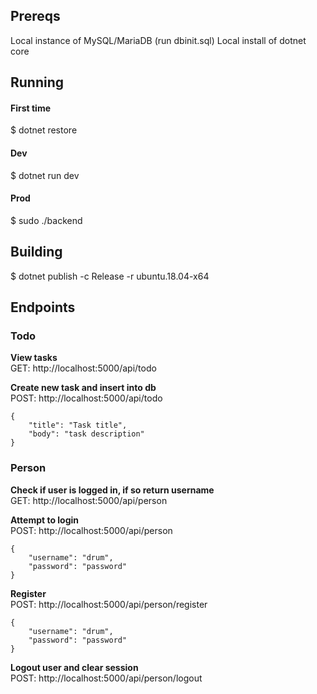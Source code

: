 ## Prereqs
Local instance of MySQL/MariaDB (run dbinit.sql)
Local install of dotnet core

## Running
#### First time
$ dotnet restore

#### Dev
$ dotnet run dev
#### Prod
$ sudo ./backend

## Building
$ dotnet publish -c Release -r ubuntu.18.04-x64

## Endpoints
### Todo
**View tasks**  
GET: http://localhost:5000/api/todo

**Create new task and insert into db**  
POST: http://localhost:5000/api/todo
```
{
	"title": "Task title",
	"body": "task description"
}
```

### Person
**Check if user is logged in, if so return username**  
GET: http://localhost:5000/api/person

**Attempt to login**  
POST: http://localhost:5000/api/person
```
{
	"username": "drum",
	"password": "password"
}
```

**Register**  
POST: http://localhost:5000/api/person/register
```
{
	"username": "drum",
	"password": "password"
}
```

**Logout user and clear session**  
POST: http://localhost:5000/api/person/logout

